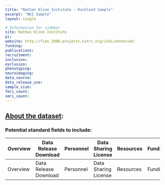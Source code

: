 ```yaml
---
title: "Nathan Kline Institute - Rockland Sample"
excerpt: "NKI Sample"
layout: single

# Information for sidebar
site: Nathan Kline Institute
pi:
website: http://fcon_1000.projects.nitrc.org/indi/enhanced/
funding:
publications:
recruitment:
inclusion:
exclusion:
phenotyping:
neuroimaging:
data_source:
data_release_use:
sample_size:
fmri_count:
smri_count:
---
```

## [About the dataset](http://fcon_1000.projects.nitrc.org/indi/enhanced/):

### Potential standard fields to include:

| Overview | Data Release Download | Personnel |  Data Sharing License | Resources | Funding |
| ------------- | ---------- | ------- |------------- | ---------- | ------- |
| Overview | Data Release Download | Personnel |  Data Sharing License | Resources | Funding |
